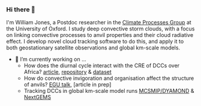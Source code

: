 ### Hi there 👋

I'm William Jones, a Postdoc researcher in the [Climate Processes Group](https://www.physics.ox.ac.uk/research/group/climate-processes) at the University of Oxford. I study deep convective storm clouds, with a focus on linking convective processes to anvil properties and their cloud radiative effect. I develop novel cloud tracking software to do this, and apply it to both geostationary satellite observations and global km-scale models.

- 🔭 I’m currently working on ...
  - How does the diurnal cycle interact with the CRE of DCCs over Africa? [article](https://doi.org/10.5194/acp-24-5165-2024), [repository](https://github.com/w-k-jones/A-Lagrangian-Perspective-on-the-Lifecycle-and-Cloud-Radiative-Effect-of-Deep-Convective-Clouds...) & [dataset](https://zenodo.org/doi/10.5281/zenodo.8317024)
  - How do convective invigoration and organisation affect the structure of anvils? [EGU talk](https://meetingorganizer.copernicus.org/EGU24/EGU24-13548.html), [article in prep]
  - Tracking DCCs in global km-scale model runs [MCSMIP/DYAMOND](https://github.com/w-k-jones/tobac-mcsmip) & [NextGEMS](https://github.com/w-k-jones/tobac_icon_hackathon)
<!--
**w-k-jones/w-k-jones** is a ✨ _special_ ✨ repository because its `README.md` (this file) appears on your GitHub profile.

Here are some ideas to get you started:

- 🔭 I’m currently working on ...
- 🌱 I’m currently learning ...
- 👯 I’m looking to collaborate on ...
- 🤔 I’m looking for help with ...
- 💬 Ask me about ...
- 📫 How to reach me: ...
- 😄 Pronouns: ...
- ⚡ Fun fact: ...
-->
